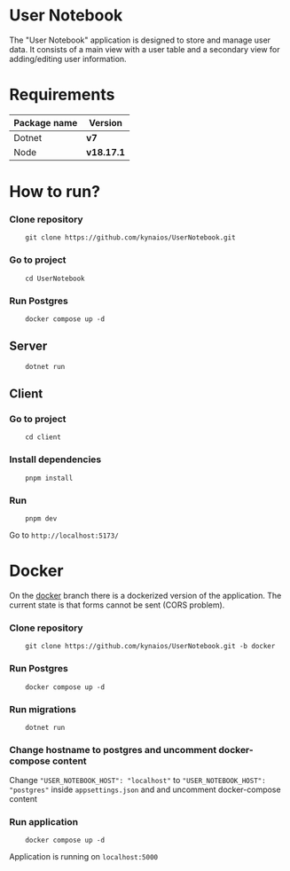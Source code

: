 
# User Notebook

The "User Notebook" application is designed to store and manage user data. It consists of a main view with a user table and a secondary view for adding/editing user information.

# Requirements

|   Package name       | Version      |
|--------------|-----------|
| Dotnet | **v7**      |
| Node      |  **v18.17.1** |

# How to run?

### Clone repository
```
    git clone https://github.com/kynaios/UserNotebook.git
```

### Go to project
```
    cd UserNotebook
```

### Run Postgres
```
    docker compose up -d
```

## Server
```
    dotnet run
```

## Client

### Go to project
```
    cd client
```

### Install dependencies
```
    pnpm install
```

### Run
```
    pnpm dev
```

Go to `http://localhost:5173/`

# Docker

On the [docker](https://github.com/kynaios/UserNotebook/tree/docker) branch there is a dockerized version of the application. The current state is that forms cannot be sent (CORS problem).

### Clone repository
```
    git clone https://github.com/kynaios/UserNotebook.git -b docker
```

### Run Postgres
```
    docker compose up -d
```

### Run migrations
```
    dotnet run
```

### Change hostname to postgres and uncomment docker-compose content
Change `"USER_NOTEBOOK_HOST": "localhost"` to `"USER_NOTEBOOK_HOST": "postgres"` inside `appsettings.json` and and uncomment docker-compose content

### Run application
```
    docker compose up -d
```

Application is running on `localhost:5000`